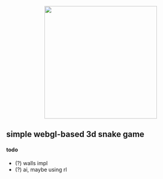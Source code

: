 <p align="center"><img src="https://upload.wikimedia.org/wikipedia/commons/thumb/2/25/WebGL_Logo.svg/1443px-WebGL_Logo.svg.png" width="300"></p>

## simple webgl-based 3d snake game

#### todo
* (?) walls impl
* (?) ai, maybe using rl